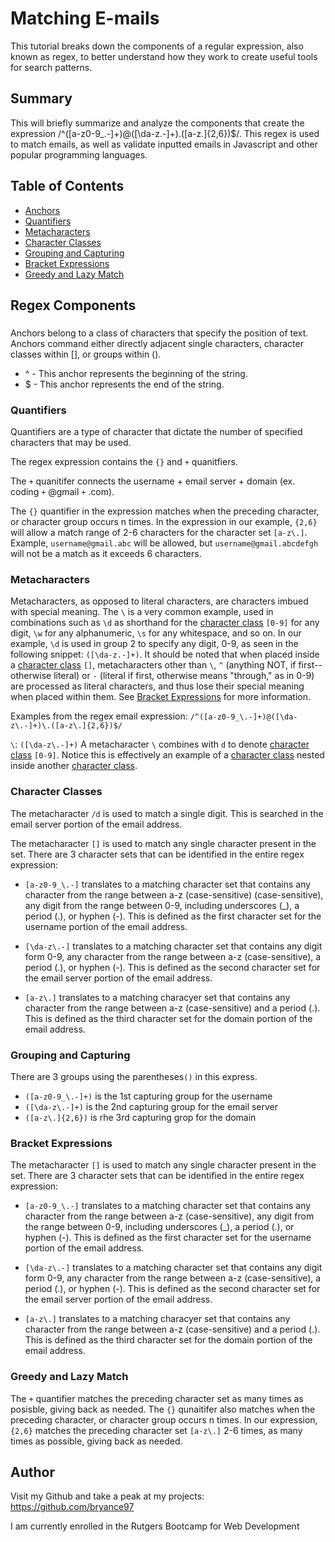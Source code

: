 # Matching E-mails

This tutorial breaks down the components of a regular expression, also known as regex, to better understand how they work to create useful tools for search patterns.

## Summary

This will briefly summarize and analyze the components that create the expression /^([a-z0-9_\.-]+)@([\da-z\.-]+)\.([a-z\.]{2,6})$/. This regex is used to match emails, as well as validate inputted emails in Javascript and other popular programming languages.

## Table of Contents

- [Anchors](#anchors)
- [Quantifiers](#quantifiers)
- [Metacharacters](#metacharacters)
- [Character Classes](#character-classes)
- [Grouping and Capturing](#grouping-and-capturing)
- [Bracket Expressions](#bracket-expressions)
- [Greedy and Lazy Match](#greedy-and-lazy-match)


## Regex Components

###  
Anchors belong to a class of characters that specify the position of text. Anchors command either directly adjacent single characters, character classes within [], or groups within ().

* ^ - This anchor represents the beginning of the string.
* $ - This anchor represents the end of the string.

### Quantifiers
Quantifiers are a type of character that dictate the number of specified characters that may be used.

The regex expression contains the `{}` and `+` quanitfiers. 

The `+` quanitifer connects the username + email server + domain (ex. coding `+` @gmail `+` .com).

The `{}` quantifier in the expression matches when the preceding character, or character group occurs n times. In the expression in our example, `{2,6}` will allow a match range of 2-6 characters for the character set `[a-z\.]`. Example, `username@gmail.abc` will be allowed, but `username@gmail.abcdefgh` will not be a match as it exceeds 6 characters.

### Metacharacters
Metacharacters, as opposed to literal characters, are characters imbued with special meaning. The `\` is a very common example, used in combinations such as `\d` as shorthand for the [character class](#character-classes) `[0-9]` for any digit, `\w` for any alphanumeric, `\s` for any whitespace, and so on. In our example, `\d` is used in group 2 to specify any digit, 0-9, as seen in the following snippet: `([\da-z.-]+)`. It should be noted that when placed inside a [character class](#character-classes) `[]`, metacharacters other than `\`, `^` (anything NOT, if first--otherwise literal) or `-` (literal if first, otherwise means "through," as in 0-9) are processed as literal characters, and thus lose their special meaning when placed within them. See [Bracket Expressions](#bracket-expressions) for more information.

Examples from the regex email expression: `/^([a-z0-9_\.-]+)@([\da-z\.-]+)\.([a-z\.]{2,6})$/`

`\`: `([\da-z\.-]+)` A metacharacter `\` combines with `d` to denote [character class](#character-classes) `[0-9]`. Notice this is effectively an example of a [character class](#character-classes) nested inside another [character class](#character-classes).

### Character Classes
The metacharacter `/d` is used to match a single digit. This is searched in the email server portion of the email address.

The metacharacter `[]` is used to match any single character present in the set. There are 3 character sets that can be identified in the entire regex expression:

* `[a-z0-9_\.-]` translates to a matching character set that contains any character from the range between a-z (case-sensitive) (case-sensitive), any digit from the range between 0-9, including underscores (_), a period (\.), or hyphen (-). This is defined as the first character set for the username portion of the email address.

* `[\da-z\.-]` translates to a matching character set that contains any digit form 0-9, any character from the range between a-z (case-sensitive), a period (\.), or hyphen (-). This is defined as the second character set for the email server portion of the email address.

* `[a-z\.]` translates to a matching characyer set that contains any character from the range between a-z (case-sensitive) and a period (\.). This is defined as the third character set for the domain portion of the email address.

### Grouping and Capturing
There are 3 groups using the parentheses`()` in this express.
* `([a-z0-9_\.-]+)` is the 1st capturing group for the username
* `([\da-z\.-]+)` is the 2nd capturing group for the email server
* `([a-z\.]{2,6})` is rhe 3rd capturing grop for the domain

### Bracket Expressions
The metacharacter `[]` is used to match any single character present in the set. There are 3 character sets that can be identified in the entire regex expression:

* `[a-z0-9_\.-]` translates to a matching character set that contains any character from the range between a-z (case-sensitive), any digit from the range between 0-9, including underscores (_), a period (\.), or hyphen (-). This is defined as the first character set for the username portion of the email address.

* `[\da-z\.-]` translates to a matching character set that contains any digit form 0-9, any character from the range between a-z (case-sensitive), a period (\.), or hyphen (-). This is defined as the second character set for the email server portion of the email address.

* `[a-z\.]` translates to a matching characyer set that contains any character from the range between a-z (case-sensitive) and a period (\.). This is defined as the third character set for the domain portion of the email address.

### Greedy and Lazy Match
The `+` quantifier matches the preceding character set as many times as posisble, giving back as needed. The `{}` qunaitifer also matches when the preceding character, or character group occurs n times. In our expression, `{2,6}` matches the preceding character set `[a-z\.]` 2-6 times, as many times as possible, giving back as needed.

## Author
Visit my Github and take a peak at my projects: https://github.com/bryance97

I am currently enrolled in the Rutgers Bootcamp for Web Development